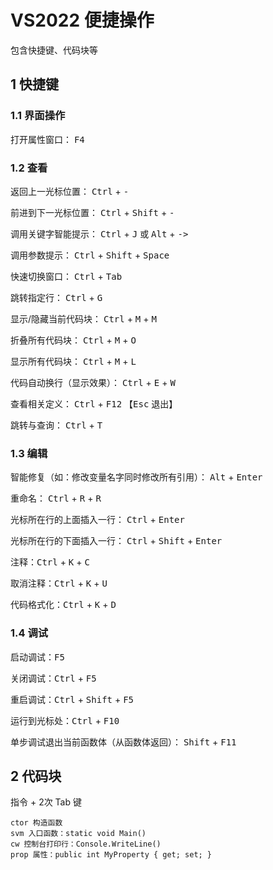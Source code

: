 # VS2022 便捷操作

包含快捷键、代码块等



## 1 快捷键

### 1.1 界面操作

打开属性窗口： <kbd>F4</kbd>

### 1.2 查看

返回上一光标位置： <kbd>Ctrl</kbd> + <kbd>-</kbd> 

前进到下一光标位置： <kbd>Ctrl</kbd> + <kbd>Shift</kbd> + <kbd>-</kbd>

调用关键字智能提示： <kbd>Ctrl</kbd> + <kbd>J</kbd> 或 <kbd>Alt</kbd> + <kbd>-></kbd>

调用参数提示： <kbd>Ctrl</kbd> + <kbd>Shift</kbd> + <kbd>Space</kbd>

快速切换窗口： <kbd>Ctrl</kbd> + <kbd>Tab</kbd> 

跳转指定行： <kbd>Ctrl</kbd> + <kbd>G</kbd> 

显示/隐藏当前代码块： <kbd>Ctrl</kbd> + <kbd>M</kbd> + <kbd>M</kbd> 

折叠所有代码块： <kbd>Ctrl</kbd> + <kbd>M</kbd> + <kbd>O</kbd> 

显示所有代码块： <kbd>Ctrl</kbd> + <kbd>M</kbd> + <kbd>L</kbd> 

代码自动换行（显示效果）： <kbd>Ctrl</kbd> + <kbd>E</kbd> + <kbd>W</kbd> 

查看相关定义： <kbd>Ctrl</kbd> + <kbd>F12</kbd> 【<kbd>Esc</kbd> 退出】

跳转与查询： <kbd>Ctrl</kbd> + <kbd>T</kbd>

### 1.3 编辑

智能修复（如：修改变量名字同时修改所有引用）： <kbd>Alt</kbd> + <kbd>Enter</kbd>

重命名： <kbd>Ctrl</kbd> + <kbd>R</kbd> + <kbd>R</kbd> 

光标所在行的上面插入一行： <kbd>Ctrl</kbd> + <kbd>Enter</kbd>

光标所在行的下面插入一行： <kbd>Ctrl</kbd> + <kbd>Shift</kbd> + <kbd>Enter</kbd>

注释：<kbd>Ctrl</kbd> + <kbd>K</kbd> + <kbd>C</kbd> 

取消注释：<kbd>Ctrl</kbd> + <kbd>K</kbd> + <kbd>U</kbd> 

代码格式化：<kbd>Ctrl</kbd> + <kbd>K</kbd> + <kbd>D</kbd> 

### 1.4 调试

启动调试：<kbd>F5</kbd>

关闭调试：<kbd>Ctrl</kbd> + <kbd>F5</kbd>

重启调试：<kbd>Ctrl</kbd> + <kbd>Shift</kbd> + <kbd>F5</kbd>

运行到光标处：<kbd>Ctrl</kbd> + <kbd>F10</kbd>

单步调试退出当前函数体（从函数体返回）： <kbd>Shift</kbd> + <kbd>F11</kbd>



## 2 代码块

指令 + 2次 Tab 键

```shell
ctor 构造函数
svm 入口函数：static void Main()
cw 控制台打印行：Console.WriteLine()
prop 属性：public int MyProperty { get; set; }
```



